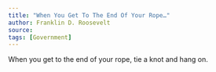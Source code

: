 ```yaml
---
title: "When You Get To The End Of Your Rope…"
author: Franklin D. Roosevelt
source:
tags: [Government]
---
```


When you get to the end of your rope, tie a knot and hang on.
